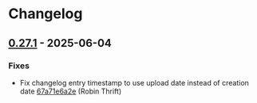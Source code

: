 # Changelog

## [0.27.1](https://github.com/RobinThrift/conveyor/releases/tag/v0.27.1) - 2025-06-04

### <!-- 1 -->Fixes

- Fix changelog entry timestamp to use upload date instead of creation date [67a71e6a2e](https://github.com/RobinThrift/conveyor/commit/67a71e6a2eca20f53dd85ec6b4ad8781730b12b6) (Robin Thrift)

[0.27.1]: https://github.com/RobinThrift/conveyor/compare/v0.27.0..v0.27.1

